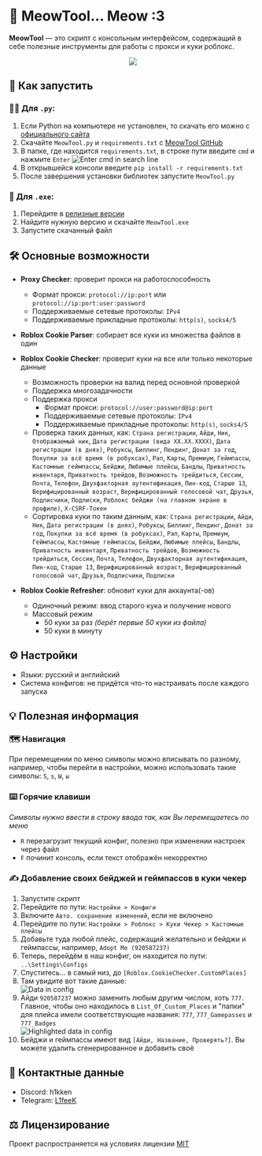 # 💜 MeowTool... Meow :3

**MeowTool** — это скрипт с консольным интерфейсом, содержащий в себе полезные инструменты для работы с прокси и куки роблокс.

<p align="center">
  <img src="https://github.com/user-attachments/assets/f1a395c3-b3bf-4d9d-a33a-62a900d2baf8"/>
</p>

## 🚀 Как запустить

### 👨‍💻 Для `.py`:
1. Если Python на компьютере не установлен, то скачать его можно c [официального сайта](https://www.python.org/)
2. Скачайте `MeowTool.py` и `requirements.txt` с [MeowTool GitHub](https://github.com/h1kken/MeowTool)
3. В папке, где находится `requirements.txt`, в строке пути введите `cmd` и нажмите `Enter`
   ![Enter cmd in search line](https://github.com/user-attachments/assets/7f7761ed-86b5-4ddf-9431-923b1434e5dd)
4. В открывшейся консоли введите `pip install -r requirements.txt`
5. После завершения установки библиотек запустите `MeowTool.py`

### 💾 Для `.exe`:
1. Перейдите в [релизные версии](https://github.com/h1kken/MeowTool/releases)
2. Найдите нужную версию и скачайте `MeowTool.exe`
3. Запустите скачанный файл

## 🛠️ Основные возможности
- **Proxy Checker**: проверит прокси на работоспособность
  - Формат прокси: `protocol://ip:port` или `protocol://ip:port:user:password`
  - Поддерживаемые сетевые протоколы: `IPv4`
  - Поддерживаемые прикладные протоколы: `http(s)`, `socks4/5`

- **Roblox Cookie Parser**: собирает все куки из множества файлов в один

- **Roblox Cookie Checker**: проверит куки на все или только некоторые данные
  - Возможность проверки на валид перед основной проверкой
  - Поддержка многозадачности
  - Поддержка прокси
    - Формат прокси: `protocol://user:password@ip:port`
    - Поддерживаемые сетевые протоколы: `IPv4`
    - Поддерживаемые прикладные протоколы: `http(s)`, `socks4/5`
  - Проверка таких данных, как: `Страна регистрации`, `Айди`, `Ник`, `Отображаемый ник`, `Дата регистрации (вида XX.XX.XXXX)`, `Дата регистрации (в днях)`, `Робуксы`, `Биллинг`, `Пендинг`, `Донат за год`, `Покупки за всё время (в робуксах)`, `Рап`, `Карты`, `Премиум`, `Геймпассы`, `Кастомные геймпассы`, `Бейджи`, `Любимые плейсы`, `Бандлы`, `Приватность инвентаря`, `Приватность трейдов`, `Возможность трейдиться`, `Сессии`, `Почта`, `Телефон`, `Двухфакторная аутентификация`, `Пин-код`, `Старше 13`, `Верифицированный возраст`, `Верифицированный голосовой чат`, `Друзья`, `Подписчики`, `Подписки`, `Роблокс бейджи (на главном экране в профиле)`, `X-CSRF-Токен`
  - Сортировка куки по таким данным, как: `Страна регистрации`, `Айди`, `Ник`, `Дата регистрации (в днях)`, `Робуксы`, `Биллинг`, `Пендинг`, `Донат за год`, `Покупки за всё время (в робуксах)`, `Рап`, `Карты`, `Премиум`, `Геймпассы`, `Кастомные геймпассы`, `Бейджи`, `Любимые плейсы`, `Бандлы`, `Приватность инвентаря`, `Приватность трейдов`, `Возможность трейдиться`, `Сессии`, `Почта`, `Телефон`, `Двухфакторная аутентификация`, `Пин-код`, `Старше 13`, `Верифицированный возраст`, `Верифицированный голосовой чат`, `Друзья`, `Подписчики`, `Подписки`

- **Roblox Cookie Refresher**: обновит куки для аккаунта(-ов)
  - Одиночный режим: ввод старого кука и получение нового
  - Массовый режим
    - 50 куки за раз *(берёт первые 50 куки из файла)*
    - 50 куки в минуту

## ⚙️ Настройки
- Языки: русский и английский
- Система конфигов: не придётся что-то настраивать после каждого запуска

## 💡 Полезная информация

### 🗺️ Навигация
При перемещении по меню символы можно вписывать по разному, например, чтобы перейти в настройки, можно использовать такие символы: `S`, `s`, `Ы`, `ы`

### ⌨️ Горячие клавиши
*Символы нужно ввести в строку ввода так, как Вы перемещаетесь по меню*
- `R` перезагрузит текущий конфиг, полезно при изменении настроек через файл
- `F` починит консоль, если текст отображён некорректно

### ✍️ Добавление своих бейджей и геймпассов в куки чекер
1. Запустите скрипт
2. Перейдите по пути: `Настройки > Конфиги`
3. Включите `Авто. сохранение изменений`, если не включено
4. Перейдите по пути: `Настройки > Роблокс > Куки Чекер > Кастомные плейсы`
5. Добавьте туда любой плейс, содержащий желательно и бейджи и геймпассы, например, `Adopt Me (920587237)`
6. Теперь, перейдём в наш конфиг, он находится по пути: `..\Settings\Configs`
7. Спуститесь... в самый низ, до `[Roblox.CookieChecker.CustomPlaces]`
8. Там увидите вот такие данные:\
   ![Data in config](https://github.com/user-attachments/assets/f6b1598f-465d-4282-9c09-0a3185a24747)
9. Айди `920587237` можно заменить любым другим числом, хоть `777`. Главное, чтобы оно находилось в `List_Of_Custom_Places` и "папки" для плейса имели соответствующие названия: `777`, `777_Gamepasses` и `777_Badges`\
    ![Highlighted data in config](https://github.com/user-attachments/assets/6ce03581-00a0-4e7b-89de-4fdf734e3031)
10. Бейджи и геймпассы имеют вид `[Айди, Название, Проверять?]`. Вы можете удалить сгенерированное и добавить своё

## 🔗 Контактные данные
- Discord: h1kken
- Telegram: [L1feeK](https://t.me/L1feeK)

## ⚖️ Лицензирование
Проект распространяется на условиях лицензии [MIT](https://github.com/h1kken/MeowTool/blob/main/LICENSE)
